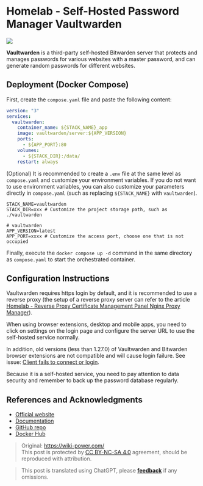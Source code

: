 # Homelab - Self-Hosted Password Manager Vaultwarden

![](https://wiki-media-1253965369.cos.ap-guangzhou.myqcloud.com/img/20230304195414.jpg)

**Vaultwarden** is a third-party self-hosted Bitwarden server that protects and manages passwords for various websites with a master password, and can generate random passwords for different websites.

## Deployment (Docker Compose)

First, create the `compose.yaml` file and paste the following content:

```yaml title="compose.yaml"
version: "3"
services:
  vaultwarden:
    container_name: ${STACK_NAME}_app
    image: vaultwarden/server:${APP_VERSION}
    ports:
      - ${APP_PORT}:80
    volumes:
      - ${STACK_DIR}:/data/
    restart: always
```

(Optional) It is recommended to create a `.env` file at the same level as `compose.yaml` and customize your environment variables. If you do not want to use environment variables, you can also customize your parameters directly in `compose.yaml` (such as replacing `${STACK_NAME}` with `vaultwarden`).

```dotenv title=".env"
STACK_NAME=vaultwarden
STACK_DIR=xxx # Customize the project storage path, such as ./vaultwarden

# vaultwarden
APP_VERSION=latest
APP_PORT=xxxx # Customize the access port, choose one that is not occupied
```

Finally, execute the `docker compose up -d` command in the same directory as `compose.yaml` to start the orchestrated container.

## Configuration Instructions

Vaultwarden requires https login by default, and it is recommended to use a reverse proxy (the setup of a reverse proxy server can refer to the article [Homelab - Reverse Proxy Certificate Management Panel Nginx Proxy Manager](https://wiki-power.com/en/Homelab-%E5%8F%8D%E4%BB%A3%E8%AF%81%E4%B9%A6%E7%AE%A1%E7%90%86%E9%9D%A2%E6%9D%BFNginxProxyManager/)).

When using browser extensions, desktop and mobile apps, you need to click on settings on the login page and configure the server URL to use the self-hosted service normally.

In addition, old versions (less than 1.27.0) of Vaultwarden and Bitwarden browser extensions are not compatible and will cause login failure. See issue: [Client fails to connect or login](https://github.com/dani-garcia/vaultwarden/issues/3082).

Because it is a self-hosted service, you need to pay attention to data security and remember to back up the password database regularly.

## References and Acknowledgments

- [Official website](https://github.com/dani-garcia/vaultwarden/wiki)
- [Documentation](https://github.com/dani-garcia/vaultwarden/wiki/Using-Docker-Compose)
- [GitHub repo](https://github.com/dani-garcia/vaultwarden)
- [Docker Hub](https://hub.docker.com/r/vaultwarden/server)

> Original: <https://wiki-power.com/>  
> This post is protected by [CC BY-NC-SA 4.0](https://creativecommons.org/licenses/by/4.0/deed.en) agreement, should be reproduced with attribution.

> This post is translated using ChatGPT, please [**feedback**](https://github.com/linyuxuanlin/Wiki_MkDocs/issues/new) if any omissions.
